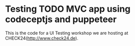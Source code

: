 # Testing TODO MVC app using codeceptjs and puppeteer

This is the code for a UI Testing workshop we are hosting at
CHECK24(http://www.check24.de).

